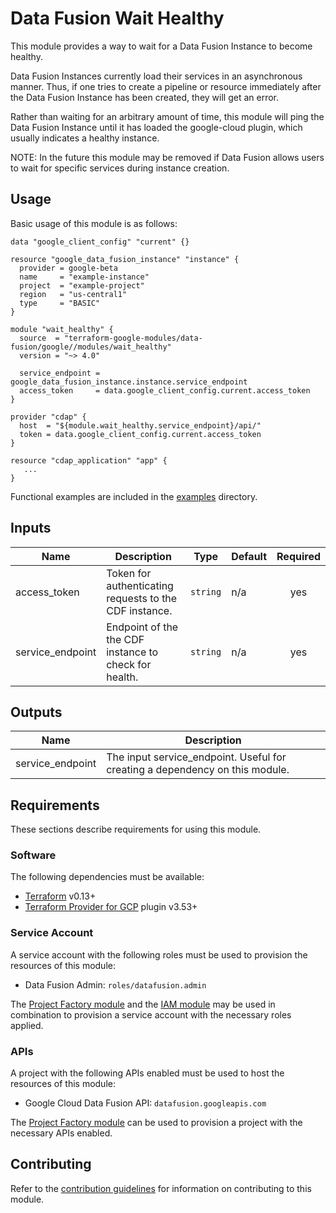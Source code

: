 # Data Fusion Wait Healthy

This module provides a way to wait for a Data Fusion Instance to become healthy.

Data Fusion Instances currently load their services in an asynchronous
manner. Thus, if one tries to create a pipeline or resource immediately after
the Data Fusion Instance has been created, they will get an error.

Rather than waiting for an arbitrary amount of time, this module will ping the
Data Fusion Instance until it has loaded the google-cloud plugin, which usually
indicates a healthy instance.

NOTE: In the future this module may be removed if Data Fusion allows users to
wait for specific services during instance creation.

## Usage

Basic usage of this module is as follows:

```hcl
data "google_client_config" "current" {}

resource "google_data_fusion_instance" "instance" {
  provider = google-beta
  name     = "example-instance"
  project  = "example-project"
  region   = "us-central1"
  type     = "BASIC"
}

module "wait_healthy" {
  source  = "terraform-google-modules/data-fusion/google//modules/wait_healthy"
  version = "~> 4.0"

  service_endpoint = google_data_fusion_instance.instance.service_endpoint
  access_token     = data.google_client_config.current.access_token
}

provider "cdap" {
  host  = "${module.wait_healthy.service_endpoint}/api/"
  token = data.google_client_config.current.access_token
}

resource "cdap_application" "app" {
   ...
}
```

Functional examples are included in the
[examples](./examples/) directory.

<!-- BEGINNING OF PRE-COMMIT-TERRAFORM DOCS HOOK -->
## Inputs

| Name | Description | Type | Default | Required |
|------|-------------|------|---------|:--------:|
| access\_token | Token for authenticating requests to the CDF instance. | `string` | n/a | yes |
| service\_endpoint | Endpoint of the the CDF instance to check for health. | `string` | n/a | yes |

## Outputs

| Name | Description |
|------|-------------|
| service\_endpoint | The input service\_endpoint. Useful for creating a dependency on this module. |

<!-- END OF PRE-COMMIT-TERRAFORM DOCS HOOK -->

## Requirements

These sections describe requirements for using this module.

### Software

The following dependencies must be available:

- [Terraform][terraform] v0.13+
- [Terraform Provider for GCP][terraform-provider-gcp] plugin v3.53+

### Service Account

A service account with the following roles must be used to provision
the resources of this module:

- Data Fusion Admin: `roles/datafusion.admin`

The [Project Factory module][project-factory-module] and the
[IAM module][iam-module] may be used in combination to provision a
service account with the necessary roles applied.

### APIs

A project with the following APIs enabled must be used to host the
resources of this module:

- Google Cloud Data Fusion API: `datafusion.googleapis.com`

The [Project Factory module][project-factory-module] can be used to
provision a project with the necessary APIs enabled.

## Contributing

Refer to the [contribution guidelines](./CONTRIBUTING.md) for
information on contributing to this module.

[iam-module]: https://registry.terraform.io/modules/terraform-google-modules/iam/google
[project-factory-module]: https://registry.terraform.io/modules/terraform-google-modules/project-factory/google
[terraform-provider-gcp]: https://www.terraform.io/docs/providers/google/index.html
[terraform]: https://www.terraform.io/downloads.html
